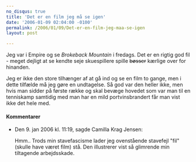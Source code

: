 ```yaml
---
no_disqus: true
title: 'Det er en film jeg må se igen'
date: '2006-01-09 02:04:00 -0100'
permalink: /2006/01/09/Det-er-en-film-jeg-maa-se-igen
layout: post

---
```

Jeg var i Empire og se _Brokeback Mountain_ i fredags. Det er en rigtig god fil - meget dejligt at se kendte seje skuespillere spille <del>bøsser</del> kærlige over for hinanden.

Jeg er ikke den store tilhænger af at gå ind og se en film to gange, men i dette tilfælde må jeg gøre en undtagelse. Så god var den heller ikke, men hvis man sidder på første række og skal bevæge hovedet som var man til en tenniskamp samtidig med man har en mild portvinsbrandert får man vist ikke det hele med.
<div class="vintage-comments">
<h4>Kommentarer </h4>
<ul class="vintage-comments-list"><li>
<p class="comment-meta">Den <time datetime="2006-01-09T23:19:42+01:00">9. jan 2006 kl.  11:19</time>, sagde Camilla Krag Jensen:</p>
<p>Hmm.. Trods min stavefascisme lader jeg ovenstående stavefejl "fil" (skulle have været film) stå. Den illustrerer vist så glimrende min tiltagende arbejdsskade.</p>
</li>
</ul>
</div>
